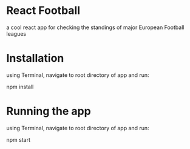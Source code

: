 # React Football
a cool react app for checking the standings of major European Football leagues

# Installation
using Terminal, navigate to root directory of app and run: 

npm install

# Running the app
using Terminal, navigate to root directory of app and run:

npm start
